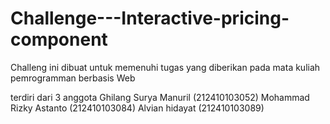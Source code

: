 # Challenge---Interactive-pricing-component
Challeng ini dibuat untuk memenuhi tugas yang diberikan pada mata kuliah 
pemrogramman berbasis Web

terdiri dari 3 anggota
Ghilang Surya Manuril   (212410103052)
Mohammad Rizky Astanto  (212410103084)
Alvian hidayat          (212410103089)
